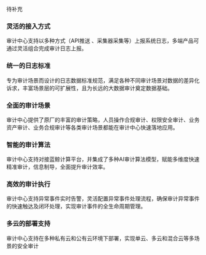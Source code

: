 待补充

<h3>灵活的接入方式</h3>
审计中心支持以多种方式（API推送 、采集器采集等）上报系统日志，多端产品可通过灵活组合完成审计日志上报。

<h3>统一的日志标准</h3>
专为审计场景而设计的日志数据标准规范，满足各种不同审计场景对数据的差异化诉求，丰富场景层的可扩展性，且为长远的大数据审计奠定数据基础。

<h3>全面的审计场景</h3>
审计中心提供了原厂的丰富的审计策略，人员操作合规审计、权限安全审计、业务资产审计、业务合规审计等各类审计场景都能在审计中心快速落地应用。

<h3>智能的审计算法</h3>
审计中心支持对接蓝鲸计算平台，并集成了多种AI审计算法模型，赋能多维度快速精准审计，信息制导，全面提升审计效率。

<h3>高效的审计执行</h3>
审计中心支持异常事件实时告警，灵活配置异常事件处理流程，确保审计异常事件的快速触达及闭环处理，实现审计事件的全生命周期管理。

<h3>多云的部署支持</h3>
审计中心支持在多种私有云和公有云环境下部署，实现单云、多云和混合云等多场景的安全审计
